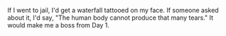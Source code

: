 If I went to jail, I'd get a waterfall tattooed on my face.  If someone asked about it, I'd say, "The human body cannot produce that many tears." It would make me a boss from Day 1.
